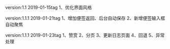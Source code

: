 version:1.1 2019-01-15tag
1、优化界面风格

version:1.1.1 2019-01-21tag
1、增加便签返回、后台自动保存
2、新增便签输入框自动聚焦

version:1.1.1 2019-01-23tag
1、赞赏
2、分页
3、更新日志页面
4、回退
5、异常处理